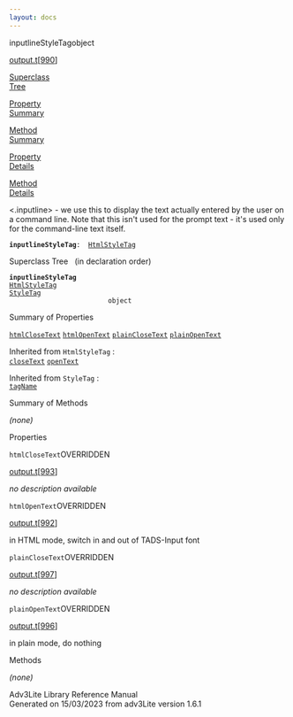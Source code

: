 ```yaml
---
layout: docs
---
```

<span class="title">inputlineStyleTag</span><span class="type">object</span>

[output.t](../file/output.t.html)\[[990](../source/output.t.html#990)\]

[Superclass  
Tree](#_SuperClassTree_)

[Property  
Summary](#_PropSummary_)

[Method  
Summary](#_MethodSummary_)

[Property  
Details](#_Properties_)

[Method  
Details](#_Methods_)



\<.inputline\> - we use this to display the text actually entered by the
user on a command line. Note that this isn't used for the prompt text -
it's used only for the command-line text itself.

**`inputlineStyleTag`**` :   `[`HtmlStyleTag`](../object/HtmlStyleTag.html)



<span id="_SuperClassTree_"></span>



<span class="hdln">Superclass Tree</span>   (in declaration order)



**`inputlineStyleTag`**  
[`HtmlStyleTag`](../object/HtmlStyleTag.html)  
[`StyleTag`](../object/StyleTag.html)  
`                         object`  
<span id="_PropSummary_"></span>



<span class="hdln">Summary of Properties</span>  



[`htmlCloseText`](#htmlCloseText) [`htmlOpenText`](#htmlOpenText) [`plainCloseText`](#plainCloseText) [`plainOpenText`](#plainOpenText)

Inherited from `HtmlStyleTag` :  
[`closeText`](../object/HtmlStyleTag.html#closeText) [`openText`](../object/HtmlStyleTag.html#openText)

Inherited from `StyleTag` :  
[`tagName`](../object/StyleTag.html#tagName)

<span id="_MethodSummary_"></span>



<span class="hdln">Summary of Methods</span>  


*(none)* <span id="_Properties_"></span>



<span class="hdln">Properties</span>  



<span id="htmlCloseText"></span>

`htmlCloseText`<span class="rem">OVERRIDDEN</span>

[output.t](../file/output.t.html)\[[993](../source/output.t.html#993)\]



*no description available*



<span id="htmlOpenText"></span>

`htmlOpenText`<span class="rem">OVERRIDDEN</span>

[output.t](../file/output.t.html)\[[992](../source/output.t.html#992)\]



in HTML mode, switch in and out of TADS-Input font



<span id="plainCloseText"></span>

`plainCloseText`<span class="rem">OVERRIDDEN</span>

[output.t](../file/output.t.html)\[[997](../source/output.t.html#997)\]



*no description available*



<span id="plainOpenText"></span>

`plainOpenText`<span class="rem">OVERRIDDEN</span>

[output.t](../file/output.t.html)\[[996](../source/output.t.html#996)\]



in plain mode, do nothing



<span id="_Methods_"></span>



<span class="hdln">Methods</span>  



*(none)*



Adv3Lite Library Reference Manual  
Generated on 15/03/2023 from adv3Lite version 1.6.1


